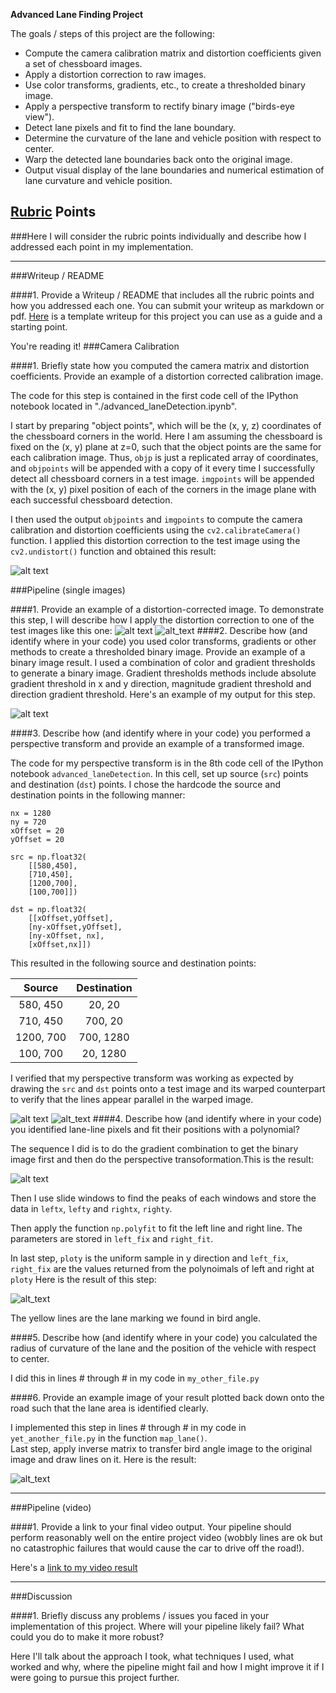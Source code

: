 **Advanced Lane Finding Project**

The goals / steps of this project are the following:

* Compute the camera calibration matrix and distortion coefficients given a set of chessboard images.
* Apply a distortion correction to raw images.
* Use color transforms, gradients, etc., to create a thresholded binary image.
* Apply a perspective transform to rectify binary image ("birds-eye view").
* Detect lane pixels and fit to find the lane boundary.
* Determine the curvature of the lane and vehicle position with respect to center.
* Warp the detected lane boundaries back onto the original image.
* Output visual display of the lane boundaries and numerical estimation of lane curvature and vehicle position.

[//]: # (Image References)

[image1]: ./examples/undistort_output.png "Undistorted"
[image2]: ./output_images/img4.png "Road"
[image3]: ./output_images/undist_img4.png "undistorted"
[image4]: ./output_images/binary_img4.png "Binary Example"
[image5]: ./output_images/img1.png "original Example"
[image6]: ./output_images/perspective_img1.png "perspective"
[image7]: ./output_images/binaryPerspective_img1.png "binaryLine"
[image8]: ./output_images/line.png "line"
[image9]: ./output_images/line_img1.png "final"
[video1]: ./project_video.mp4 "Video"

## [Rubric](https://review.udacity.com/#!/rubrics/571/view) Points
###Here I will consider the rubric points individually and describe how I addressed each point in my implementation.  

---
###Writeup / README

####1. Provide a Writeup / README that includes all the rubric points and how you addressed each one.  You can submit your writeup as markdown or pdf.  [Here](https://github.com/udacity/CarND-Advanced-Lane-Lines/blob/master/writeup_template.md) is a template writeup for this project you can use as a guide and a starting point.  

You're reading it!
###Camera Calibration

####1. Briefly state how you computed the camera matrix and distortion coefficients. Provide an example of a distortion corrected calibration image.

The code for this step is contained in the first code cell of the IPython notebook located in "./advanced_laneDetection.ipynb".  

I start by preparing "object points", which will be the (x, y, z) coordinates of the chessboard corners in the world. Here I am assuming the chessboard is fixed on the (x, y) plane at z=0, such that the object points are the same for each calibration image.  Thus, `objp` is just a replicated array of coordinates, and `objpoints` will be appended with a copy of it every time I successfully detect all chessboard corners in a test image.  `imgpoints` will be appended with the (x, y) pixel position of each of the corners in the image plane with each successful chessboard detection.  

I then used the output `objpoints` and `imgpoints` to compute the camera calibration and distortion coefficients using the `cv2.calibrateCamera()` function.  I applied this distortion correction to the test image using the `cv2.undistort()` function and obtained this result: 

![alt text][image1]

###Pipeline (single images)

####1. Provide an example of a distortion-corrected image.
To demonstrate this step, I will describe how I apply the distortion correction to one of the test images like this one:
![alt text][image2]
![alt_text][image3]
####2. Describe how (and identify where in your code) you used color transforms, gradients or other methods to create a thresholded binary image.  Provide an example of a binary image result.
I used a combination of color and gradient thresholds to generate a binary image. Gradient thresholds methods include absolute gradient threshold in x and y direction, magnitude gradient threshold and direction gradient threshold.  Here's an example of my output for this step.  

![alt text][image4]

####3. Describe how (and identify where in your code) you performed a perspective transform and provide an example of a transformed image.

The code for my perspective transform is in the 8th code cell of the IPython notebook `advanced_laneDetection`.  In this cell,  set up source (`src`) points and destination (`dst`) points.  I chose the hardcode the source and destination points in the following manner:

```
nx = 1280
ny = 720
xOffset = 20
yOffset = 20

src = np.float32(
	[[580,450],
    [710,450],
    [1200,700],
    [100,700]])

dst = np.float32(
	[[xOffset,yOffset],
    [ny-xOffset,yOffset],
    [ny-xOffset, nx],
    [xOffset,nx]])

```
This resulted in the following source and destination points:

| Source        | Destination   | 
|:-------------:|:-------------:| 
| 580, 450      | 20, 20        | 
| 710, 450      | 700, 20      |
| 1200, 700     | 700, 1280      |
| 100, 700      | 20, 1280        |

I verified that my perspective transform was working as expected by drawing the `src` and `dst` points onto a test image and its warped counterpart to verify that the lines appear parallel in the warped image.

![alt text][image5]
![alt_text][image6]
####4. Describe how (and identify where in your code) you identified lane-line pixels and fit their positions with a polynomial?

The sequence I did is to do the gradient combination to get the binary image first and then do the perspective transoformation.This is the result:

![alt text][image7]

Then I use slide windows to find the peaks of each windows and store the data in `leftx`, `lefty` and `rightx`, `righty`. 

Then apply the function `np.polyfit` to fit the left line and right line. The parameters are stored in `left_fix` and `right_fit`. 

In last step, `ploty` is the uniform sample in y direction and `left_fix`, `right_fix` are the values returned from the polynoimals of left and right at `ploty`
Here is the result of this step:

![alt_text][image8]

The yellow lines are the lane marking we found in bird angle. 




####5. Describe how (and identify where in your code) you calculated the radius of curvature of the lane and the position of the vehicle with respect to center.

I did this in lines # through # in my code in `my_other_file.py`

####6. Provide an example image of your result plotted back down onto the road such that the lane area is identified clearly.

I implemented this step in lines # through # in my code in `yet_another_file.py` in the function `map_lane()`.  
Last step, apply inverse matrix to transfer bird angle image to the original image and draw lines on it. Here is the result:

![alt_text][image9]

---

###Pipeline (video)

####1. Provide a link to your final video output.  Your pipeline should perform reasonably well on the entire project video (wobbly lines are ok but no catastrophic failures that would cause the car to drive off the road!).

Here's a [link to my video result](./project_video.mp4)

---

###Discussion

####1. Briefly discuss any problems / issues you faced in your implementation of this project.  Where will your pipeline likely fail?  What could you do to make it more robust?

Here I'll talk about the approach I took, what techniques I used, what worked and why, where the pipeline might fail and how I might improve it if I were going to pursue this project further.  

